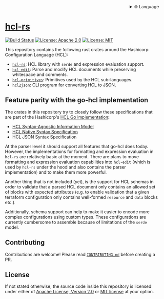 
<div align="right">
  <details>
    <summary >🌐 Language</summary>
    <div>
      <div align="center">
        <a href="https://openaitx.github.io/view.html?user=martinohmann&project=hcl-rs&lang=en">English</a>
        | <a href="https://openaitx.github.io/view.html?user=martinohmann&project=hcl-rs&lang=zh-CN">简体中文</a>
        | <a href="https://openaitx.github.io/view.html?user=martinohmann&project=hcl-rs&lang=zh-TW">繁體中文</a>
        | <a href="https://openaitx.github.io/view.html?user=martinohmann&project=hcl-rs&lang=ja">日本語</a>
        | <a href="https://openaitx.github.io/view.html?user=martinohmann&project=hcl-rs&lang=ko">한국어</a>
        | <a href="https://openaitx.github.io/view.html?user=martinohmann&project=hcl-rs&lang=hi">हिन्दी</a>
        | <a href="https://openaitx.github.io/view.html?user=martinohmann&project=hcl-rs&lang=th">ไทย</a>
        | <a href="https://openaitx.github.io/view.html?user=martinohmann&project=hcl-rs&lang=fr">Français</a>
        | <a href="https://openaitx.github.io/view.html?user=martinohmann&project=hcl-rs&lang=de">Deutsch</a>
        | <a href="https://openaitx.github.io/view.html?user=martinohmann&project=hcl-rs&lang=es">Español</a>
        | <a href="https://openaitx.github.io/view.html?user=martinohmann&project=hcl-rs&lang=it">Italiano</a>
        | <a href="https://openaitx.github.io/view.html?user=martinohmann&project=hcl-rs&lang=ru">Русский</a>
        | <a href="https://openaitx.github.io/view.html?user=martinohmann&project=hcl-rs&lang=pt">Português</a>
        | <a href="https://openaitx.github.io/view.html?user=martinohmann&project=hcl-rs&lang=nl">Nederlands</a>
        | <a href="https://openaitx.github.io/view.html?user=martinohmann&project=hcl-rs&lang=pl">Polski</a>
        | <a href="https://openaitx.github.io/view.html?user=martinohmann&project=hcl-rs&lang=ar">العربية</a>
        | <a href="https://openaitx.github.io/view.html?user=martinohmann&project=hcl-rs&lang=fa">فارسی</a>
        | <a href="https://openaitx.github.io/view.html?user=martinohmann&project=hcl-rs&lang=tr">Türkçe</a>
        | <a href="https://openaitx.github.io/view.html?user=martinohmann&project=hcl-rs&lang=vi">Tiếng Việt</a>
        | <a href="https://openaitx.github.io/view.html?user=martinohmann&project=hcl-rs&lang=id">Bahasa Indonesia</a>
        | <a href="https://openaitx.github.io/view.html?user=martinohmann&project=hcl-rs&lang=as">অসমীয়া</
      </div>
    </div>
  </details>
</div>

# hcl-rs

[![Build Status](https://github.com/martinohmann/hcl-rs/workflows/ci/badge.svg)](https://github.com/martinohmann/hcl-rs/actions?query=workflow%3Aci)
[![License: Apache 2.0](https://img.shields.io/badge/License-Apache_2.0-blue.svg)](https://opensource.org/licenses/Apache-2.0)
[![License: MIT](https://img.shields.io/badge/License-MIT-yellow.svg)](https://opensource.org/licenses/MIT)

This repository contains the following rust crates around the Hashicorp
Configuration Language (HCL):

- [`hcl-rs`](https://github.com/martinohmann/hcl-rs/blob/main/crates/hcl-rs):
  HCL library with `serde` and expression evaluation support.
- [`hcl-edit`](https://github.com/martinohmann/hcl-rs/blob/main/crates/hcl-edit):
  Parse and modify HCL documents while preserving whitespace and comments.
- [`hcl-primitives`](https://github.com/martinohmann/hcl-rs/blob/main/crates/hcl-primitives):
  Primitives used by the HCL sub-languages.
- [`hcl2json`](https://github.com/martinohmann/hcl-rs/blob/main/crates/hcl2json):
  CLI program for converting HCL to JSON.

## Feature parity with the go-hcl implementation

The crates in this repository try to closely follow these specifications that
are part of the Hashicorp's [HCL Go
implementation](https://github.com/hashicorp/hcl):

- [HCL Syntax-Agnostic Information Model](https://github.com/hashicorp/hcl/blob/main/spec.md)
- [HCL Native Syntax Specification](https://github.com/hashicorp/hcl/blob/main/hclsyntax/spec.md)
- [HCL JSON Syntax Specification](https://github.com/hashicorp/hcl/blob/main/json/spec.md)

At the parser level it should support all features that go-hcl does today.
However, the implementations for formatting and expression evaluation in `hcl-rs`
are relatively basic at the moment. There are plans to move formatting and
expression evaluation capabilities into `hcl-edit` (which is used by `hcl-rs` under
the hood and also contains the parser implementation) and to make them more
powerful.

Another thing that is not included (yet), is the support for HCL schemas in
order to validate that a parsed HCL document only contains an allowed set of
blocks with expected attributes (e.g. to enable validation that a given
terraform configuration only contains well-formed `resource` and `data` blocks
etc.).

Additionally, schema support can help to make it easier to encode more complex
configurations using custom types. These configurations are currently
cumbersome to assemble because of limitations of the `serde` model.

## Contributing

Contributions are welcome! Please read
[`CONTRIBUTING.md`](https://github.com/martinohmann/hcl-rs/blob/main/CONTRIBUTING.md)
before creating a PR.

## License

If not stated otherwise, the source code inside this repository is licensed
under either of [Apache License, Version
2.0](https://github.com/martinohmann/hcl-rs/blob/main/LICENSE-APACHE) or [MIT
license](https://github.com/martinohmann/hcl-rs/blob/main/LICENSE-MIT) at your
option.
